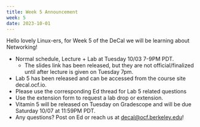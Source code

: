 ```yaml
---
title: Week 5 Announcement
week: 5
date: 2023-10-01
---
```


Hello lovely Linux-ers, for Week 5 of the DeCal we will be learning about Networking!

- Normal schedule, Lecture + Lab at Tuesday 10/03 7-9PM PDT.
  - The slides link has been released, but they are not official/finalized until after lecture is given on Tuesday 7pm.
- Lab 5 has been released and can be accessed from the course site decal.ocf.io.
- Please use the corresponding Ed thread for Lab 5 related questions
- Use the extension form to request a lab drop or extension.
- Vitamin 5 will be released on Tuesday on Gradescope and will be due Saturday 10/07 at 11:59PM PDT.
- Any questions? Post on Ed or reach us at decal@ocf.berkeley.edu!
